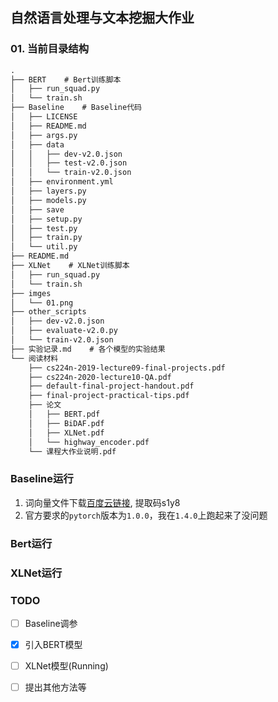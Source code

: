 ## 自然语言处理与文本挖掘大作业

### 01. 当前目录结构

```txt
.
├── BERT    # Bert训练脚本
│   ├── run_squad.py
│   └── train.sh
├── Baseline    # Baseline代码
│   ├── LICENSE
│   ├── README.md
│   ├── args.py
│   ├── data
│   │   ├── dev-v2.0.json
│   │   ├── test-v2.0.json
│   │   └── train-v2.0.json
│   ├── environment.yml
│   ├── layers.py
│   ├── models.py
│   ├── save
│   ├── setup.py
│   ├── test.py
│   ├── train.py
│   └── util.py
├── README.md
├── XLNet    # XLNet训练脚本
│   ├── run_squad.py
│   └── train.sh
├── imges
│   └── 01.png
├── other_scripts
│   ├── dev-v2.0.json
│   ├── evaluate-v2.0.py
│   └── train-v2.0.json
├── 实验记录.md    # 各个模型的实验结果
└── 阅读材料
    ├── cs224n-2019-lecture09-final-projects.pdf
    ├── cs224n-2020-lecture10-QA.pdf
    ├── default-final-project-handout.pdf
    ├── final-project-practical-tips.pdf
    ├── 论文
    │   ├── BERT.pdf
    │   ├── BiDAF.pdf
    │   ├── XLNet.pdf
    │   └── highway_encoder.pdf
    └── 课程大作业说明.pdf
```

### Baseline运行

1. 词向量文件下载[百度云链接](https://pan.baidu.com/s/1ac4Mbd38BpXCmhAM79bsYQ), 提取码s1y8
2. 官方要求的`pytorch`版本为`1.0.0`，我在`1.4.0`上跑起来了没问题

### Bert运行

### XLNet运行

### TODO

- [ ] Baseline调参
- [x] 引入BERT模型
- [ ] XLNet模型(Running)
- [ ] 提出其他方法等

